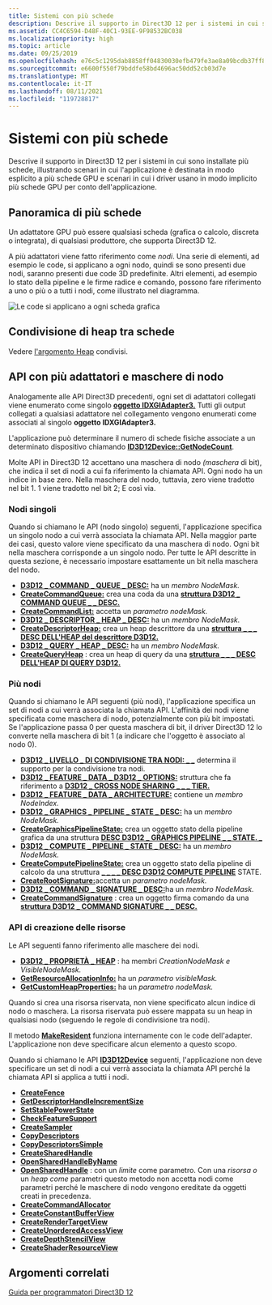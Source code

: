 ```yaml
---
title: Sistemi con più schede
description: Descrive il supporto in Direct3D 12 per i sistemi in cui sono installate più schede, illustrando scenari in cui l'applicazione è destinata in modo esplicito a più schede GPU e scenari in cui i driver usano in modo implicito più schede GPU per conto dell'applicazione.
ms.assetid: CC4C6594-D48F-40C1-93EE-9F98532BC038
ms.localizationpriority: high
ms.topic: article
ms.date: 09/25/2019
ms.openlocfilehash: e76c5c1295dab8858ff04830030efb479fe3ae8a09bcdb37ff8c4820f4fd08c9
ms.sourcegitcommit: e6600f550f79bddfe58bd4696ac50dd52cb03d7e
ms.translationtype: MT
ms.contentlocale: it-IT
ms.lasthandoff: 08/11/2021
ms.locfileid: "119728817"
---
```

# <a name="multi-adapter-systems"></a>Sistemi con più schede

Descrive il supporto in Direct3D 12 per i sistemi in cui sono installate più schede, illustrando scenari in cui l'applicazione è destinata in modo esplicito a più schede GPU e scenari in cui i driver usano in modo implicito più schede GPU per conto dell'applicazione.

## <a name="multi-adapter-overview"></a>Panoramica di più schede

Un adattatore GPU può essere qualsiasi scheda (grafica o calcolo, discreta o integrata), di qualsiasi produttore, che supporta Direct3D 12.

A più adattatori viene fatto riferimento come *nodi*. Una serie di elementi, ad esempio le code, si applicano a ogni nodo, quindi se sono presenti due nodi, saranno presenti due code 3D predefinite. Altri elementi, ad esempio lo stato della pipeline e le firme radice e comando, possono fare riferimento a uno o più o a tutti i nodi, come illustrato nel diagramma.

![Le code si applicano a ogni scheda grafica](images/multigpu.png)

## <a name="sharing-heaps-across-adapters"></a>Condivisione di heap tra schede

Vedere [l'argomento Heap](shared-heaps.md) condivisi.

## <a name="multi-adapter-apis-and-node-masks"></a>API con più adattatori e maschere di nodo

Analogamente alle API Direct3D precedenti, ogni set di adattatori collegati viene enumerato come singolo [**oggetto IDXGIAdapter3.**](/windows/win32/api/dxgi1_4/nn-dxgi1_4-idxgiadapter3) Tutti gli output collegati a qualsiasi adattatore nel collegamento vengono enumerati come associati al singolo **oggetto IDXGIAdapter3.**

L'applicazione può determinare il numero di schede fisiche associate a un determinato dispositivo chiamando [**ID3D12Device::GetNodeCount**](/windows/win32/api/d3d12/nf-d3d12-id3d12device-getnodecount).

Molte API in Direct3D 12 accettano una maschera di nodo *(maschera* di bit), che indica il set di nodi a cui fa riferimento la chiamata API. Ogni nodo ha un indice in base zero. Nella maschera del nodo, tuttavia, zero viene tradotto nel bit 1. 1 viene tradotto nel bit 2; E così via.

### <a name="single-nodes"></a>Nodi singoli

Quando si chiamano le API (nodo singolo) seguenti, l'applicazione specifica un singolo nodo a cui verrà associata la chiamata API. Nella maggior parte dei casi, questo valore viene specificato da una maschera di nodo. Ogni bit nella maschera corrisponde a un singolo nodo. Per tutte le API descritte in questa sezione, è necessario impostare esattamente un bit nella maschera del nodo.

-   [**D3D12 \_ COMMAND \_ QUEUE \_ DESC:**](/windows/win32/api/d3d12/ns-d3d12-d3d12_command_queue_desc) ha un *membro NodeMask.*
-   [**CreateCommandQueue:**](/windows/win32/api/d3d12/nf-d3d12-id3d12device-createcommandqueue) crea una coda da una [**struttura D3D12 \_ COMMAND QUEUE \_ \_ DESC.**](/windows/win32/api/d3d12/ns-d3d12-d3d12_command_queue_desc)
-   [**CreateCommandList:**](/windows/win32/api/d3d12/nf-d3d12-id3d12device-createcommandlist) accetta un *parametro nodeMask.*
-   [**D3D12 \_ DESCRIPTOR \_ HEAP \_ DESC:**](/windows/win32/api/d3d12/ns-d3d12-d3d12_descriptor_heap_desc) ha un *membro NodeMask.*
-   [**CreateDescriptorHeap:**](/windows/win32/api/d3d12/nf-d3d12-id3d12device-createdescriptorheap) crea un heap descrittore da una [**struttura \_ \_ \_ DESC DELL'HEAP del descrittore D3D12.**](/windows/win32/api/d3d12/ns-d3d12-d3d12_descriptor_heap_desc)
-   [**D3D12 \_ QUERY \_ HEAP \_ DESC:**](/windows/win32/api/d3d12/ns-d3d12-d3d12_query_heap_desc) ha un *membro NodeMask.*
-   [**CreateQueryHeap**](/windows/win32/api/d3d12/nf-d3d12-id3d12device-createqueryheap) : crea un heap di query da una [**struttura \_ \_ \_ DESC DELL'HEAP DI QUERY D3D12.**](/windows/win32/api/d3d12/ns-d3d12-d3d12_query_heap_desc)

### <a name="multiple-nodes"></a>Più nodi

Quando si chiamano le API seguenti (più nodi), l'applicazione specifica un set di nodi a cui verrà associata la chiamata API. L'affinità dei nodi viene specificata come maschera di nodo, potenzialmente con più bit impostati. Se l'applicazione passa 0 per questa maschera di bit, il driver Direct3D 12 lo converte nella maschera di bit 1 (a indicare che l'oggetto è associato al nodo 0).

-   [**D3D12 \_ LIVELLO \_ DI CONDIVISIONE TRA NODI: \_ \_**](/windows/win32/api/d3d12/ne-d3d12-d3d12_cross_node_sharing_tier) determina il supporto per la condivisione tra nodi.
-   [**D3D12 \_ FEATURE \_ DATA \_ D3D12 \_ OPTIONS:**](/windows/win32/api/d3d12/ns-d3d12-d3d12_feature_data_d3d12_options) struttura che fa riferimento a [**D3D12 \_ CROSS NODE SHARING \_ \_ \_ TIER.**](/windows/win32/api/d3d12/ne-d3d12-d3d12_cross_node_sharing_tier)
-   [**D3D12 \_ FEATURE \_ DATA \_ ARCHITECTURE:**](/windows/win32/api/d3d12/ns-d3d12-d3d12_feature_data_architecture) contiene un *membro NodeIndex.*
-   [**D3D12 \_ GRAPHICS \_ PIPELINE \_ STATE \_ DESC:**](/windows/win32/api/d3d12/ns-d3d12-d3d12_graphics_pipeline_state_desc) ha un *membro NodeMask.*
-   [**CreateGraphicsPipelineState:**](/windows/win32/api/d3d12/nf-d3d12-id3d12device-creategraphicspipelinestate) crea un oggetto stato della pipeline grafica da una struttura [**DESC D3D12 \_ GRAPHICS PIPELINE \_ \_ STATE. \_**](/windows/win32/api/d3d12/ns-d3d12-d3d12_graphics_pipeline_state_desc)
-   [**D3D12 \_ COMPUTE \_ PIPELINE \_ STATE \_ DESC:**](/windows/win32/api/d3d12/ns-d3d12-d3d12_compute_pipeline_state_desc) ha un *membro NodeMask.*
-   [**CreateComputePipelineState:**](/windows/win32/api/d3d12/nf-d3d12-id3d12device-createcomputepipelinestate) crea un oggetto stato della pipeline di calcolo da una struttura [**\_ \_ \_ \_ DESC D3D12 COMPUTE PIPELINE**](/windows/win32/api/d3d12/ns-d3d12-d3d12_compute_pipeline_state_desc) STATE.
-   [**CreateRootSignature:**](/windows/win32/api/d3d12/nf-d3d12-id3d12device-createrootsignature)accetta un *parametro nodeMask.*
-   [**D3D12 \_ COMMAND \_ SIGNATURE \_ DESC:**](/windows/win32/api/d3d12/ns-d3d12-d3d12_command_signature_desc)ha un *membro NodeMask.*
-   [**CreateCommandSignature**](/windows/win32/api/d3d12/nf-d3d12-id3d12device-createcommandsignature) : crea un oggetto firma comando da una [**struttura D3D12 \_ COMMAND SIGNATURE \_ \_ DESC.**](/windows/win32/api/d3d12/ns-d3d12-d3d12_command_signature_desc)

### <a name="resource-creation-apis"></a>API di creazione delle risorse

Le API seguenti fanno riferimento alle maschere dei nodi.

-   [**D3D12 \_ PROPRIETÀ \_ HEAP**](/windows/win32/api/d3d12/ns-d3d12-d3d12_heap_properties) : ha membri *CreationNodeMask* *e VisibleNodeMask.*
-   [**GetResourceAllocationInfo:**](/windows/win32/api/d3d12/nf-d3d12-id3d12device-getresourceallocationinfo) ha un *parametro visibleMask.*
-   [**GetCustomHeapProperties:**](/windows/win32/api/d3d12/nf-d3d12-id3d12device-getcustomheapproperties) ha un *parametro nodeMask.*

Quando si crea una risorsa riservata, non viene specificato alcun indice di nodo o maschera. La risorsa riservata può essere mappata su un heap in qualsiasi nodo (seguendo le regole di condivisione tra nodi).

Il metodo [**MakeResident**](/windows/win32/api/d3d12/nf-d3d12-id3d12device-makeresident) funziona internamente con le code dell'adapter. L'applicazione non deve specificare alcun elemento a questo scopo.

Quando si chiamano le API [**ID3D12Device**](/windows/win32/api/d3d12/nn-d3d12-id3d12device) seguenti, l'applicazione non deve specificare un set di nodi a cui verrà associata la chiamata API perché la chiamata API si applica a tutti i nodi.

-   [**CreateFence**](/windows/win32/api/d3d12/nf-d3d12-id3d12device-createfence)
-   [**GetDescriptorHandleIncrementSize**](/windows/win32/api/d3d12/nf-d3d12-id3d12device-getdescriptorhandleincrementsize)
-   [**SetStablePowerState**](/windows/win32/api/d3d12/nf-d3d12-id3d12device-setstablepowerstate)
-   [**CheckFeatureSupport**](/windows/win32/api/d3d12/nf-d3d12-id3d12device-checkfeaturesupport)
-   [**CreateSampler**](/windows/win32/api/d3d12/nf-d3d12-id3d12device-createsampler)
-   [**CopyDescriptors**](/windows/win32/api/d3d12/nf-d3d12-id3d12device-copydescriptors)
-   [**CopyDescriptorsSimple**](/windows/win32/api/d3d12/nf-d3d12-id3d12device-copydescriptorssimple)
-   [**CreateSharedHandle**](/windows/win32/api/d3d12/nf-d3d12-id3d12device-createsharedhandle)
-   [**OpenSharedHandleByName**](/windows/win32/api/d3d12/nf-d3d12-id3d12device-opensharedhandlebyname)
-   [**OpenSharedHandle**](/windows/win32/api/d3d12/nf-d3d12-id3d12device-opensharedhandle) : con un *limite* come parametro. Con una *risorsa o* un *heap come* parametri questo metodo non accetta nodi come parametri perché le maschere di nodo vengono ereditate da oggetti creati in precedenza.
-   [**CreateCommandAllocator**](/windows/win32/api/d3d12/nf-d3d12-id3d12device-createcommandallocator)
-   [**CreateConstantBufferView**](/windows/win32/api/d3d12/nf-d3d12-id3d12device-createconstantbufferview)
-   [**CreateRenderTargetView**](/windows/win32/api/d3d12/nf-d3d12-id3d12device-createrendertargetview)
-   [**CreateUnorderedAccessView**](/windows/win32/api/d3d12/nf-d3d12-id3d12device-createunorderedaccessview)
-   [**CreateDepthStencilView**](/windows/win32/api/d3d12/nf-d3d12-id3d12device-createdepthstencilview)
-   [**CreateShaderResourceView**](/windows/win32/api/d3d12/nf-d3d12-id3d12device-createshaderresourceview)

## <a name="related-topics"></a>Argomenti correlati

[Guida per programmatori Direct3D 12](directx-12-programming-guide.md)